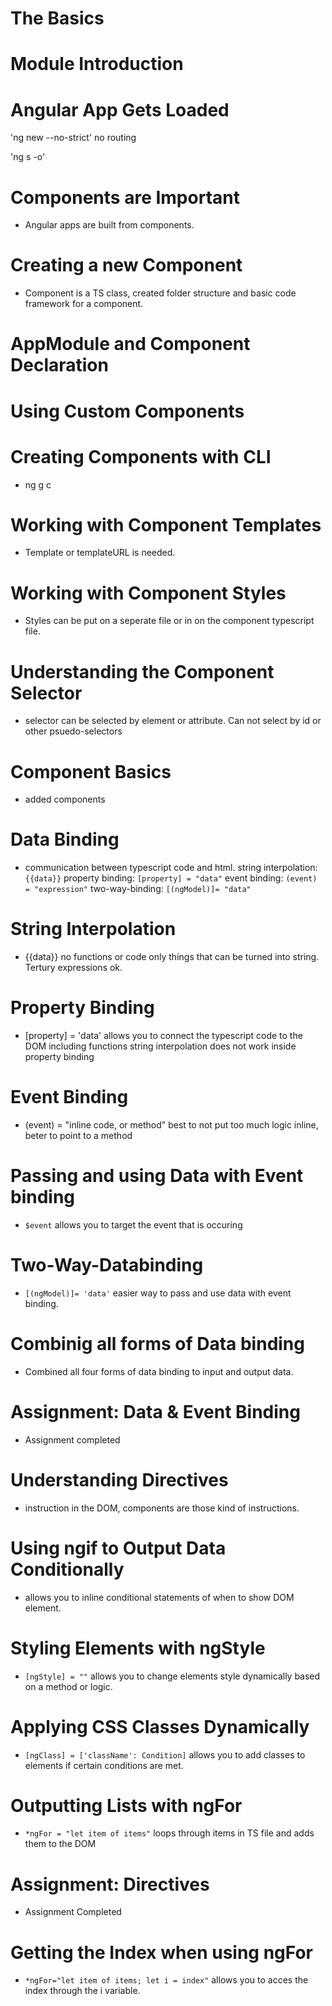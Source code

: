 # The Basics
  # Module Introduction
  # Angular App Gets Loaded
  'ng new <name> --no-strict'
  no routing

  'ng s -o'
  # Components are Important
  - Angular apps are built from components.
  # Creating a new Component
  - Component is a TS class, created folder structure and basic code framework for a component.
  # AppModule and Component Declaration
  # Using Custom Components
  # Creating Components with CLI
  - ng g c <name>
  # Working with Component Templates
  - Template or templateURL is needed.
  # Working with Component Styles
  - Styles can be put on a seperate file or in on the component typescript file.
  # Understanding the Component Selector
  - selector can be selected by element or attribute. Can not select by id or other psuedo-selectors
  # Component Basics
  - added components
  # Data Binding
  - communication between typescript code and html.
  string interpolation: `{{data}}`
  property binding: `[property] = "data"`
  event binding: `(event) = "expression"`
  two-way-binding: `[(ngModel)]= "data"`
  # String Interpolation
  - {{data}} no functions or code only things that can be turned into string. Tertury expressions ok.
  # Property Binding
  - [property] = 'data' allows you to connect the typescript code to the DOM including functions
  string interpolation does not work inside property binding
  # Event Binding
  - (event) = "inline code, or method"
  best to not put too much logic inline, beter to point to a method
  # Passing and using Data with Event binding
  - `$event` allows you to target the event that is occuring
  # Two-Way-Databinding
  - `[(ngModel)]= 'data'` easier way to pass and use data with event binding.
  # Combinig all forms of Data binding
  - Combined all four forms of data binding to input and output data.
  # Assignment: Data & Event Binding
  - Assignment completed
  # Understanding Directives
  - instruction in the DOM, components are those kind of instructions.
  # Using ngif to Output Data Conditionally
  - allows you to inline conditional statements of when to show DOM element.
  # Styling Elements with ngStyle
  - `[ngStyle] = ""` allows you to change elements style dynamically based on a method or logic.
  # Applying CSS Classes Dynamically
  - `[ngClass] = ['className': Condition]`
    allows you to add classes to elements if certain conditions are met.
  # Outputting Lists with ngFor
  - `*ngFor = "let item of items"` loops through items in TS file and adds them to the DOM
  # Assignment: Directives
  - Assignment Completed
  # Getting the Index when using ngFor
  - `*ngFor="let item of items; let i = index"` allows you to acces the index through the i variable.